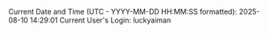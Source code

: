 Current Date and Time (UTC - YYYY-MM-DD HH:MM:SS formatted): 2025-08-10 14:29:01
Current User's Login: luckyaiman
